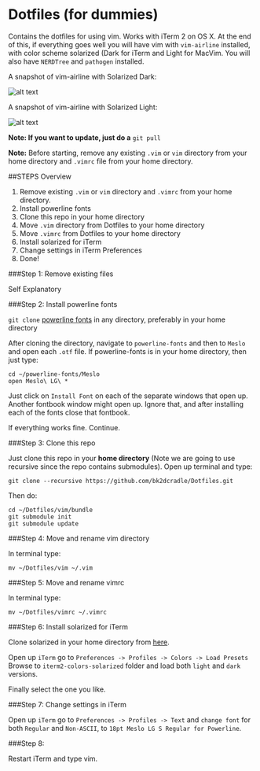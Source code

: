 # Dotfiles (for dummies)
Contains the dotfiles for using vim. Works with iTerm 2 on OS X.
At the end of this, if everything goes well you will have vim with ```vim-airline``` installed, with color scheme solarized (Dark for iTerm and Light for MacVim. You will also have ```NERDTree``` and ```pathogen``` installed.

A snapshot of vim-airline with Solarized Dark:

![alt text](https://raw.githubusercontent.com/wiki/bling/vim-airline/screenshots/demo.gif "Solarized Dark")

A snapshot of vim-airline with Solarized Light:

![alt text](https://camo.githubusercontent.com/44d3ea9af4d9b289521802e734f40cc16e153b15/68747470733a2f2f662e636c6f75642e6769746875622e636f6d2f6173736574732f3330363530322f313030393432392f64363933303664612d306233382d313165332d393462662d3763366533656566343165392e706e67 "Solarized Light")

**Note: If you want to update, just do a**
```git pull```

**Note:** Before starting, remove any existing ```.vim``` or ```vim``` directory from your home directory and 
```.vimrc``` file from your home directory.

##STEPS Overview

 1. Remove existing ```.vim``` or ```vim``` directory and ```.vimrc``` from your home directory.
 2. Install powerline fonts
 3. Clone this repo in your home directory
 4. Move ```.vim``` directory from Dotfiles to your home directory
 5. Move ```.vimrc``` from Dotfiles to your home directory
 6. Install solarized for iTerm
 7. Change settings in iTerm Preferences
 8. Done!

###Step 1: Remove existing files
  
  Self Explanatory
  
###Step 2: Install powerline fonts

  ```git clone``` [powerline fonts](https://github.com/powerline/fonts.git) in any directory, preferably in your home directory
  
  After cloning the directory, navigate to ```powerline-fonts``` and then to ```Meslo``` and open each ```.otf``` file. If powerline-fonts is in your home directory, then just type:
  
  ```
  cd ~/powerline-fonts/Meslo
  open Meslo\ LG\ *
  ```
  
  Just click on ```Install Font``` on each of the separate windows that open up. Another fontbook window might open up. Ignore that, and after installing each of the fonts close that fontbook.
  
  If everything works fine. Continue.
  
###Step 3: Clone this repo
  
  Just clone this repo in your **home directory** (Note we are going to use recursive since the repo contains submodules). Open up terminal and type:
  
  ```
  git clone --recursive https://github.com/bk2dcradle/Dotfiles.git
  ```
  
  Then do:
  ```
  cd ~/Dotfiles/vim/bundle
  git submodule init
  git submodule update
  ```

###Step 4: Move and rename vim directory

  In terminal type:
  
  ```
  mv ~/Dotfiles/vim ~/.vim
  ```
  
###Step 5: Move and rename vimrc

  In terminal type:
  
  ```
  mv ~/Dotfiles/vimrc ~/.vimrc
  ```

###Step 6: Install solarized for iTerm
 
  Clone solarized in your home directory from [here](https://github.com/altercation/solarized).
  
  Open up ```iTerm``` go to ```Preferences -> Profiles -> Colors -> Load Presets``` Browse to ```iterm2-colors-solarized``` folder and load both ```light``` and ```dark``` versions. 
  
  Finally select the one you like.

###Step 7: Change settings in iTerm 

  Open up ```iTerm``` go to ```Preferences -> Profiles -> Text``` and ```change font``` for both ```Regular``` and ```Non-ASCII```, to ```18pt Meslo LG S Regular for Powerline```.
  
###Step 8:
  
  Restart iTerm and type vim. 
  
